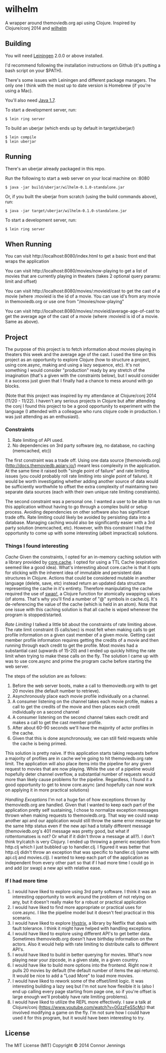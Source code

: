 # wilhelm

A wrapper around themoviedb.org api using Clojure. Inspired by Clojure/conj 2014 and [wilhelm](http://www.youtube.com/watch?v=cdbYsoEasio)

## Building

You will need [Leiningen][] 2.0.0 or above installed.

[leiningen]: https://github.com/technomancy/leiningen

I'd recommend following the installation instructions on Github (it's putting a bash script on your $PATH). 

There's some issues with Leiningen and different package managers. The only one I think with the most up to date version is Homebrew (if you're using a Mac).

You'll also need [Java 1.7](http://www.oracle.com/technetwork/java/index.html).

To start a development server, run:

    $ lein ring server

To build an uberjar (which ends up by default in target/uberjar/)
    
    $ lein compile
    $ lein uberjar


## Running

There's an uberjar already packaged in this repo.

Run the following to start a web server on your local machine on :8080

    $ java -jar build/uberjar/wilhelm-0.1.0-standalone.jar
    
Or, if you built the uberjar from scratch (using the build commands above), run:

    $ java -jar target/uberjar/wilhelm-0.1.0-standalone.jar

To start a development server, run:

    $ lein ring server

## When Running

You can visit http://localhost:8080/index.html to get a basic front end that wraps the application

You can visit http://localhost:8080/movies/now-playing to get a list of movies that are currently playing in theaters (takes 2 optional query params: limit and offset)

You can visit http://localhost:8080/movies/:movieid/cast to get the cast of a movie (where :movieid is the id of a movie. You can use id's from any movie in themoviedb.org or use one from "/movies/now-playing"
 
You can visit http://localhost:8080/movies/:movieid/average-age-of-cast to get the average age of the cast of a movie (where :movieid is id of a movie. Same as above). 
    
## Project

The purpose of this project is to fetch information about movies playing in theaters this week and the average age of the cast. I used the time on this project as an opportunity to explore Clojure (how to structure a project, using core.async, making and using a lazy sequence, etc). It's not something I would consider "production" ready by any stretch of the imagination (that's a given with the constraints below), but I would consider it a success just given that I finally had a chance to mess around with go blocks.
 
 (Note that this project was inspired by my attendance at Clojure/conj 2014 (11/20 - 11/22). I haven't any serious projects in Clojure but after attending the conj I found this project to be a good opportunity to experiment with the language (I attended with a colleague who runs clojure code in production. I was just attending as an enthusiast).

### Constraints

1. Rate limiting of API used.
2. No dependencies on 3rd party software (eg, no database, no caching (memcached, etc))
  
The first constraint was a trade off. Using one data source [themoviedb.org] (http://docs.themoviedb.apiary.io/) meant less complexity in the application. At the same time it raised both "single point of failure" and rate limiting issues (you could probably roll rate limiting into single point of failure). It would be worth investigating whether adding another source of data would be sufficiently worthwhile to offset the extra complexity of maintaining two separate data sources (each with their own unique rate limiting constraints).

The second constraint was a personal one. I wanted a user to be able to run this application without having to go through a complex build or setup process. Avoiding dependencies on other software also has significant trade offs. Rate limiting could likely be avoided by persisting data into a database. Managing caching would also be significantly easier with a 3rd party solution (memcached, etc). However, with this constraint I had the opportunity to come up with some interesting (albeit impractical) solutions.
 
### Things I found interesting

*Cache*
Given the constraints, I opted for an in-memory caching solution with a library provided by [core.cache](https://github.com/clojure/core.cache). I opted for using a TTL Cache (expiration seemed like a good idea). What's interesting about core.cache is that it opts for sticking with the inherent idea of immutable and persistent data structures in Clojure. Actions that could be considered mutable in another language (delete, save, etc) instead return an updated data structure representing the cache in it's entirety. Therefore manipulating the cache required the use of [swap!](https://clojuredocs.org/clojure.core/swap!), a Clojure function for atomically swapping values (of atoms. That's why you'll find a number of "@" symbols in cache.clj. It's de-referencing the value of the cache (which is held in an atom). Note that one issue with this caching solution is that all cache is wiped whenever the program is stopped/started.
 
*Rate Limiting*
I talked a little bit about the constraints of rate limiting above. The rate limit constraint (5 calls/sec) is most felt when making calls to get profile information on a given cast member of a given movie. Getting cast member profile information requires getting the credits of a movie and then running through each credit to get the profile. Most movies had a substantial cast (upwards of 15-20) and I ended up quickly hitting the rate limit when trying to make these calls on the fly. The solution I came up with was to use core.async and prime the program cache before starting the web server.

The steps of the solution are as follows:

1. Before the web server boots, make a call to themoviedb.org with to get 20 movies (the default number to retrieve). 
2. Asynchronously place each movie profile individually on a channel.
3. A consumer listening on the channel takes each movie profile, makes a call to get the credits of the movie and then places each credit individually on a second channel
4. A consumer listening on the second channel takes each credit and makes a call to get the cast member profile.
5. After about 60-90 seconds we'll have the majority of actor profiles in the cache.
6. Given that this is done asynchronously, we can still field requests while the cache is being primed.

This solution is pretty naive. If this application starts taking requests before a majority of profiles are in cache we're going to hit themoviedb.org rate limit. The application will also place items into the pipeline for any given request to movies that are now playing. While the use of a pipeline would hopefully deter channel overflow, a substantial number of requests would more than likely cause problems for the pipeline. Regardless, I found it a good opportunity to get to know core.async (and hopefully can now work on applying it in more practical solutions)

*Handling Exceptions*
I'm not a huge fan of how exceptions thrown by themoviedb.org are handled. Given that I wanted to keep each part of the application pretty self sustaining, I chose to normalize exception messages thrown when making requests to themoviedb.org. That way we could swap another api and our application would still throw the same error message for the same http status even if the new api had a totally different message (themoviedb.org's 401 message was pretty good, but what if rottentomatoes is not? Or what if it didn't throw a message at all?). I don't think try/catch is very Clojury. I ended up throwing a generic exception from http.clj which I just bubbled up to handler.clj. I figured it was better that http.clj didn't throw an exception that was specific to handler.clj (same with api.clj and movies.clj). I wanted to keep each part of the application as independent from every other part so that if I had more time I could go in and add (or swap) a new api with relative ease.

### If I had more time

1. I would have liked to explore using 3rd party software. I think it was an interesting opportunity to work around the problem of not relying on any, but it doesn't really make for a robust or practical application
2. I would have liked to find more appropriate or practical uses for core.async. I like the pipeline model but it doesn't feel practical in this scenario.
3. I would have liked to explore [Hystrix](https://github.com/Netflix/Hystrix), a library by Netflix that deals with fault tolerance. I think it might have helped with handling exceptions
4. I would have liked to explore using different API's to get better data. Sometimes themoviedb.org doesn't have birthday information on the actors. Also it would help with rate limiting to distribute calls to different API's.
5. I would have liked to build in better querying for movies. What's now playing near your zipcode, in a given state, in a given country.
6. I would have like to build more options into the frontend. Right now it pulls 20 movies by default (the default number of items the api returns). It would be nice to add a "Load More" to load more movies.
7. I would have liked to rework some of the offset/limit logic. It was interesting building a lazy seq but I'm not sure how flexible it is (also I end up calling every page starting from page one, so if you're offset is large enough we'll probably have rate limiting problems).
8. I would have liked to utilize the REPL more effectively. I saw a talk at Clojure/conj (https://www.youtube.com/watch?v=0GzzFeS5cMc) that involved modifying a game on the fly. I'm not sure how I could have used it for this program, but it would have been interesting to try.
 

## License
The MIT License (MIT)
Copyright © 2014 Connor Jennings
